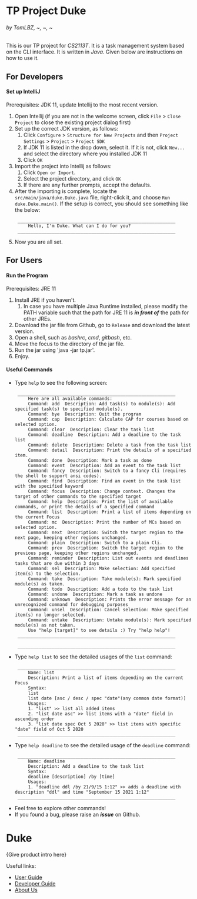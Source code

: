 # TP Project Duke

###### by TomLBZ, ~, ~, ~

This is our TP project for *CS2113T*. It is a task management system based on the CLI interface. 
It is written in *Java*. Given below are instructions on how to use it.

## For Developers

#### Set up IntelliJ

Prerequisites: JDK 11, update Intellij to the most recent version.

1. Open Intellij (if you are not in the welcome screen, click `File` > `Close Project` to close the existing project dialog first)
1. Set up the correct JDK version, as follows:
   1. Click `Configure` > `Structure for New Projects` and then `Project Settings` > `Project` > `Project SDK`
   1. If JDK 11 is listed in the drop down, select it. If it is not, click `New...` and select the directory where you installed JDK 11
   1. Click `OK`
1. Import the project into Intellij as follows:
   1. Click `Open or Import`.
   1. Select the project directory, and click `OK`
   1. If there are any further prompts, accept the defaults.
1. After the importing is complete, locate the `src/main/java/duke.Duke.java` file, right-click it, and choose `Run duke.Duke.main()`. If the setup is correct, you should see something like the below:
   ```
    ____________________________________________________________
        Hello, I'm Duke. What can I do for you?
    ____________________________________________________________
   ```
1. Now you are all set.

## For Users

#### Run the Program

Prerequisites: JRE 11

1. Install JRE if you haven't.
   1. In case you have multiple Java Runtime installed, please modify the PATH variable such that 
   the path for JRE 11 is ***in front of*** the path for other JREs.
1. Download the jar file from Github, go to `Release` and download the latest version.
1. Open a shell, such as _bashrc_, _cmd_, _gitbash_, etc.
1. Move the focus to the directory of the jar file.
1. Run the jar using 'java -jar tp.jar'.
1. Enjoy.

#### Useful Commands

* Type `help` to see the following screen:
   ```
    ____________________________________________________________
        Here are all available commands:
        Command: add  Description: Add task(s) to module(s): Add specified task(s) to specified module(s).
        Command: bye  Description: Quit the program
        Command: cap  Description: Calculate CAP for courses based on selected option.
        Command: clear  Description: Clear the task list
        Command: deadline  Description: Add a deadline to the task list
        Command: delete  Description: Delete a task from the task list
        Command: detail  Description: Print the details of a specified item.
        Command: done  Description: Mark a task as done
        Command: event  Description: Add an event to the task list
        Command: fancy  Description: Switch to a fancy Cli (requires the shell to support ansi codes).
        Command: find  Description: Find an event in the task list with the specified keyword
        Command: focus  Description: Change context. Changes the target of other commands to the specified target
        Command: help  Description: Print the list of available commands, or print the details of a specified command
        Command: list  Description: Print a list of items depending on the current Focus
        Command: mc  Description: Print the number of MCs based on selected option.
        Command: next  Description: Switch the target region to the next page, keeping other regions unchanged.
        Command: plain  Description: Switch to a plain Cli.
        Command: prev  Description: Switch the target region to the previous page, keeping other regions unchanged.
        Command: reminder  Description: List out events and deadlines tasks that are due within 3 days
        Command: sel  Description: Make selection: Add specified item(s) to the selection.
        Command: take  Description: Take module(s): Mark specified module(s) as taken.
        Command: todo  Description: Add a todo to the task list
        Command: undone  Description: Mark a task as undone
        Command: unknown  Description: Prints the error message for an unrecognized command for debugging purposes
        Command: unsel  Description: Cancel selection: Make specified item(s) no longer selected.
        Command: untake  Description: Untake module(s): Mark specified module(s) as not taken.
        Use "help [target]" to see details :) Try "help help"!
	____________________________________________________________

    ____________________________________________________________
   ```
* Type `help list` to see the detailed usages of the `list` command:
   ```
    ____________________________________________________________
        Name: list
        Description: Print a list of items depending on the current Focus
        Syntax:
        list
        list date [asc / desc / spec "date"(any common date format)]
        Usages:
        1. "list" >> list all added items
        2. "list date asc" >> list items with a "date" field in ascending order
        3. "list date spec Oct 5 2020" >> list items with specific "date" field of Oct 5 2020
    ____________________________________________________________

   ```
* Type `help deadline` to see the detailed usage of the `deadline` command:
   ```
    ____________________________________________________________
        Name: deadline
        Description: Add a deadline to the task list
        Syntax:
        deadline [description] /by [time]
        Usages:
        1. "deadline ddl /by 21/9/15 1:12" >> adds a deadline with description "ddl" and time "September 15 2021 1:12"
    ____________________________________________________________
   ```
* Feel free to explore other commands!
* If you found a bug, please raise an ***issue*** on Github.


# Duke

{Give product intro here}

Useful links:
* [User Guide](UserGuide.md)
* [Developer Guide](DeveloperGuide.md)
* [About Us](AboutUs.md)
